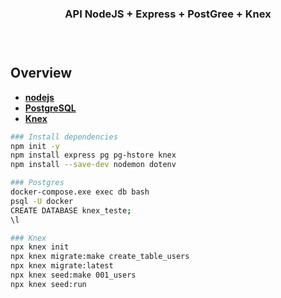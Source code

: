 <h3 align="center"> 
    API NodeJS + Express + PostGree + Knex
<h3>
<br>

## Overview

- **[nodejs](https://nodejs.org/)**
- **[PostgreSQL](https://www.postgresql.org/)**
- **[Knex](http://knexjs.org/)**

```bash
### Install dependencies
npm init -y
npm install express pg pg-hstore knex
npm install --save-dev nodemon dotenv

### Postgres
docker-compose.exe exec db bash
psql -U docker
CREATE DATABASE knex_teste;
\l

### Knex
npx knex init
npx knex migrate:make create_table_users
npx knex migrate:latest
npx knex seed:make 001_users
npx knex seed:run
```